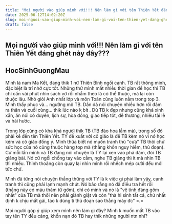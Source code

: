 ```yaml
---
title: "Mọi người vào giúp mình với!!! Nên làm gì với tên Thiên Yết đáng ghét này đây???"
date: 2025-06-12T14:02:20Z
slug: moi-nguoi-vao-giup-minh-voi-nen-lam-gi-voi-ten-thien-yet-dang-ghet-nay-day
draft: false
---
```


## Mọi người vào giúp mình với!!! Nên làm gì với tên Thiên Yết đáng ghét này đây???

## HocSinhGuongMau

Mình là nam Ma Kết, đang thik 1 nữ Thiên Bình ngồi cạnh. TB rất thông minh, đặc biệt là trí nhớ cực tốt. Những thứ mình mất nhiều thời gian để học thì TB chỉ cần vài phút nhìn sách vở rồi nhẩm theo là có thể thuộc, mà lại còn thuộc lâu. Nhỏ giỏi Anh nhất lớp và môn Toán cũng luôn nằm trong top 3. Mình thấy phục và... ngưỡng mộ TB. Dần dà nói chuyện nhiều hơn rồi đâm ra thân và cuối cùng... thik lúc nào k bít . Dù TB k đẹp nhưng cũng khá xinh xắn, ăn nói có duyên, lịch sự, hòa đồng, giao tiếp tốt, dễ thương, nhiều tài lẻ và hài hước.
 
Trong lớp cũng có kha khá người thik TB (TB đào hoa lắm mà), trong số đó phải kể đến tên Thiên Yết. TY đề xuất với cô giáo là để TB kèm nó vì nó học kém và cô giáo đồng ý. Mình thừa biết nó muốn tranh thủ "cưa" TB thôi chứ sức học của nó cũng thuộc hàng top mà (thằng khốn nguy hiểm, thủ đoạn). Cứ mỗi lần mình và TB đang nói chuyện là TY lại xen vào phá đám, đòi TB giảng bài. Nó cứ ngồi chống tay vào cằm, nghe TB giảng thì ít mà nhìn TB thì nhiều. Thỉnh thoảng còn quay lại nhìn mình rồi nhếch mép cười đểu mới tức chứ.    
 
Mình đã từng nói chuyện thẳng thừng với TY là k việc gì phải làm vậy, cạnh tranh thì cũng phải lạnh mạnh chút. Nó bảo rằng nó đã điều tra hết rồi (thằng này có máu thám tử gớm), chỉ có mình và nó là "vệ tinh đáng gờm nhất" của TB mà thôi nên phải giành giật và còn "thà hi sinh tất cả, chứ nhất định k chịu mất gái, tao k dùng tí thủ đoạn sao thắng mày đc" =.= 
 
Mọi người góp ý giúp xem mình nên làm gì đây? Minh k muốn mất TB vào tay tên TY đểu cáng, khốn nạn đó  TB hay thik những người ntn nhỉ?